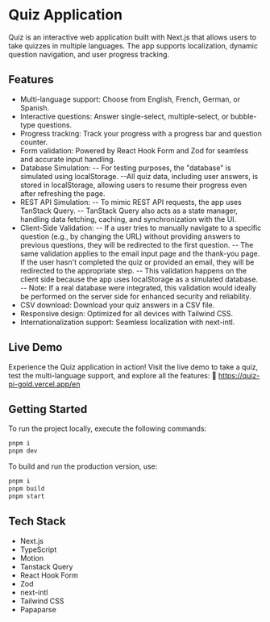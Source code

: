 # Quiz Application

Quiz is an interactive web application built with Next.js that allows users to take quizzes in multiple languages. The app supports localization, dynamic question navigation, and user progress tracking.

## Features

- Multi-language support: Choose from English, French, German, or Spanish.
- Interactive questions: Answer single-select, multiple-select, or bubble-type questions.
- Progress tracking: Track your progress with a progress bar and question counter.
- Form validation: Powered by React Hook Form and Zod for seamless and accurate input handling.
- Database Simulation:
  -- For testing purposes, the "database" is simulated using localStorage.
  --All quiz data, including user answers, is stored in localStorage, allowing users to resume their progress even after refreshing the page.
- REST API Simulation:
  -- To mimic REST API requests, the app uses TanStack Query.
  -- TanStack Query also acts as a state manager, handling data fetching, caching, and synchronization with the UI.
- Client-Side Validation:
  -- If a user tries to manually navigate to a specific question (e.g., by changing the URL) without providing answers to previous questions, they will be redirected to the first question.
  -- The same validation applies to the email input page and the thank-you page. If the user hasn't completed the quiz or provided an email, they will be redirected to the appropriate step.
  -- This validation happens on the client side because the app uses localStorage as a simulated database.
  -- Note: If a real database were integrated, this validation would ideally be performed on the server side for enhanced security and reliability.
- CSV download: Download your quiz answers in a CSV file.
- Responsive design: Optimized for all devices with Tailwind CSS.
- Internationalization support: Seamless localization with next-intl.

## Live Demo

Experience the Quiz application in action! Visit the live demo to take a quiz, test the multi-language support, and explore all the features:
🔗 <a href="https://quiz-pi-gold.vercel.app/en" target="_blank">https://quiz-pi-gold.vercel.app/en</a>

## Getting Started

To run the project locally, execute the following commands:

```bash
pnpm i
pnpm dev
```

To build and run the production version, use:

```bash
pnpm i
pnpm build
pnpm start
```

## Tech Stack

- Next.js
- TypeScript
- Motion
- Tanstack Query
- React Hook Form
- Zod
- next-intl
- Tailwind CSS
- Papaparse
